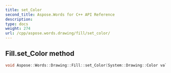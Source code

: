 ```yaml
---
title: set_Color
second_title: Aspose.Words for C++ API Reference
description: 
type: docs
weight: 274
url: /cpp/aspose.words.drawing/fill/set_color/
---
```

## Fill.set_Color method




```cpp
void Aspose::Words::Drawing::Fill::set_Color(System::Drawing::Color value)
```

